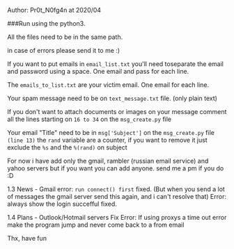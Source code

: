 Author: Pr0t_N0fg4n at 2020/04

###Run using the python3.

All the files need to be in the same path.

in case of errors please send it to me :)

If you want to put emails in ```email_list.txt``` you'll need toseparate the email and password using a space. One email and pass for each line.

The ```emails_to_list.txt``` are your victim email. One email for each line.

Your spam message need to be on ```text_message.txt``` file. (only plain text)

If you don't want to attach documents or images on your message comment all the lines starting on ```16 to 34``` on the ```msg_create.py``` file

Your email "Title" need to be in ```msg['Subject']``` on the ```msg_create.py``` file ```(line 13)```
the ```rand``` variable are a counter, if you want to remove it just exclude the ```%s``` and the ```%(rand)``` on subject


For now i have add only the gmail, rambler (russian email service) and yahoo servers but if you want you can add anyone. send me a pm if you do :D


1.3 News -
	Gmail error: ```run connect() first``` fixed. (But when you send a lot of messages the gmail server send this again, and i can't resolve that)
	Error: always show the login succefful fixed.
	
	
1.4 Plans -
	Outlook/Hotmail servers
	Fix Error: If using proxys a time out error make the program jump and never come back to a from email 

Thx, have fun
